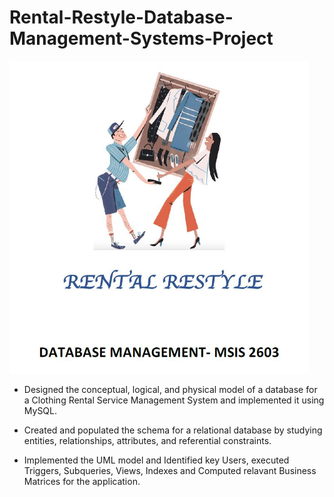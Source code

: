 # Rental-Restyle-Database-Management-Systems-Project
<img src = "DBMS.JPG" height = "500">

- Designed the conceptual, logical, and physical model of a database for a Clothing Rental Service Management System and implemented it using MySQL.

- Created and populated the schema for a relational database by studying entities, relationships, attributes, and referential constraints.

- Implemented the UML model and Identified key Users, executed Triggers, Subqueries, Views, Indexes and Computed relavant Business Matrices for the application. 
